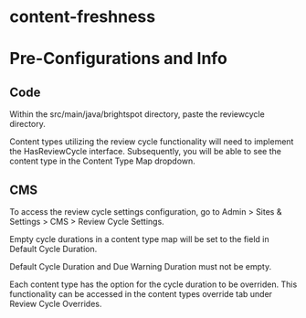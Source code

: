 # content-freshness

# Pre-Configurations and Info

## Code
Within the src/main/java/brightspot directory, paste the reviewcycle directory.

Content types utilizing the review cycle functionality will need to implement the HasReviewCycle interface. Subsequently, you will be able to see the content type in the Content Type Map dropdown. 

## CMS
To access the review cycle settings configuration, go to Admin > Sites & Settings > CMS > Review Cycle Settings.

Empty cycle durations in a content type map will be set to the field in Default Cycle Duration.

Default Cycle Duration and Due Warning Duration must not be empty.

Each content type has the option for the cycle duration to be overriden. This functionality can be accessed in the content types override tab under Review Cycle Overrides.
